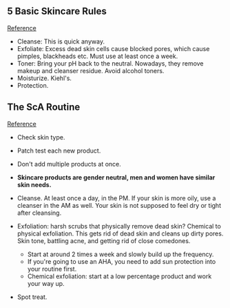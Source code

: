 ## 5 Basic Skincare Rules
[Reference](https://www.youtube.com/watch?v=cJtBCHhqylg)

- Cleanse: This is quick anyway.
- Exfoliate: Excess dead skin cells cause blocked pores, which cause pimples, blackheads etc. Must use at least once a week.
- Toner: Bring your pH back to the neutral. Nowadays, they remove makeup and cleanser residue. Avoid alcohol toners.
- Moisturize. Kiehl's.
- Protection.

## The ScA Routine
[Reference](https://www.reddit.com/r/SkincareAddiction/wiki/sca_routine)

- Check skin type.
- Patch test each new product.
- Don't add multiple products at once.
- **Skincare products are gender neutral, men and women have similar skin needs.**

- Cleanse. At least once a day, in the PM. If your skin is more oily, use a cleanser in the AM as well. Your skin is not supposed to feel dry or tight after cleansing.
- Exfoliation: harsh scrubs that physically remove dead skin? Chemical to physical exfoliation. This gets rid of dead skin and cleans up dirty pores. Skin tone, battling acne, and getting rid of close comedones.
  - Start at around 2 times a week and slowly build up the frequency.
  - If you're going to use an AHA, you need to add sun protection into your routine first.
  - Chemical exfoliation: start at a low percentage product and work your way up.
- Spot treat.
